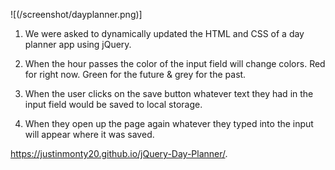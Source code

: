 ![(/screenshot/dayplanner.png)]

1. We were asked to dynamically updated the HTML and CSS of a day planner app using jQuery.

2. When the hour passes the color of the input field will change colors. Red for right now. Green for the future & grey for the past. 

3. When the user clicks on the save button whatever text they had in the input field would be saved to local storage.

4. When they open up the page again whatever they typed into the input will appear where it was saved. 


https://justinmonty20.github.io/jQuery-Day-Planner/.